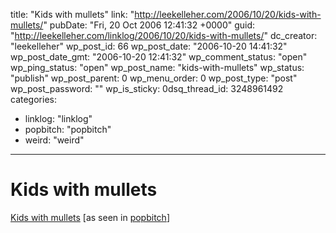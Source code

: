 title: "Kids with mullets"
link: "http://leekelleher.com/2006/10/20/kids-with-mullets/"
pubDate: "Fri, 20 Oct 2006 12:41:32 +0000"
guid: "http://leekelleher.com/linklog/2006/10/20/kids-with-mullets/"
dc_creator: "leekelleher"
wp_post_id: 66
wp_post_date: "2006-10-20 14:41:32"
wp_post_date_gmt: "2006-10-20 12:41:32"
wp_comment_status: "open"
wp_ping_status: "open"
wp_post_name: "kids-with-mullets"
wp_status: "publish"
wp_post_parent: 0
wp_menu_order: 0
wp_post_type: "post"
wp_post_password: ""
wp_is_sticky: 0dsq_thread_id: 3248961492
categories:
  - linklog: "linklog"
  - popbitch: "popbitch"
  - weird: "weird"

---

# Kids with mullets

<a href="http://www.mulletjunky.com/childmullets.htm" >Kids with mullets</a> [as seen in <a href="http://www.popbitch.com/">popbitch</a>]
